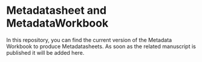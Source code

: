 # Metadatasheet and MetadataWorkbook

In this repository, you can find the current version of the Metadata Workbook to produce Metadatasheets.
As soon as the related manuscript is published it will be added here.


